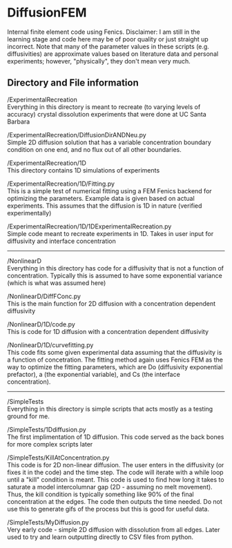 # DiffusionFEM

Internal finite element code using Fenics. Disclaimer: I am still in the learning stage and code here may be of poor quality or just straight up incorrect. Note that many of the parameter values in these scripts (e.g. diffusivities) are approximate values based on literature data and personal experiments; however, "physically", they don't mean very much.

## Directory and File information

/ExperimentalRecreation  
Everything in this directory is meant to recreate (to varying levels of accuracy) crystal dissolution experiments that were done at UC Santa Barbara

/ExperimentalRecreation/DiffusionDirANDNeu.py  
Simple 2D diffusion solution that has a variable concentration boundary condition on one end, and no flux out of all other boundaries. 

/ExperimentalRecreation/1D  
This directory contains 1D simulations of experiments

/ExperimentalRecreation/1D/Fitting.py  
This is a simple test of numerical fitting using a FEM Fenics backend for optimizing the parameters. Example data is given based on actual experiments. This assumes that the diffusion is 1D in nature (verified experimentally)


/ExperimentalRecreation/1D/1DExperimentalRecreation.py  
Simple code meant to recreate experiments in 1D. Takes in user input for diffusivity and interface concentration


---

/NonlinearD  
Everything in this directory has code for a diffusivity that is not a function of concentration. Typically this is assumed to have some exponential variance (which is what was assumed here)

/NonlinearD/DiffFConc.py  
This is the main function for 2D diffusion with a concentration dependent diffusivity

/NonlinearD/1D/code.py  
This is code for 1D diffusion with a concentration dependent diffusivity

/NonlinearD/1D/curvefitting.py  
This code fits some given experimental data assuming that the diffusivity is a function of concetration. The fitting method again uses Fenics FEM as the way to optimize the fitting parameters, which are Do (diffusivity exponential prefactor), a (the exponential variable), and Cs (the interface concentration). 


---


/SimpleTests  
Everything in this directory is simple scripts that acts mostly as a testing ground for me. 

/SimpleTests/1Ddiffusion.py  
The first implimentation of 1D diffusion. This code served as the back bones for more complex scripts later

/SimpleTests/KillAtConcentration.py  
This code is for 2D non-linear diffusion. The user enters in the diffusivity (or fixes it in the code) and the time step. The code will iterate with a while loop until a "kill" condition is meant. This code is used to find how long it takes to saturate a model intercolumnar gap (2D - assuming no melt movement). Thus, the kill condition is typically something like 90% of the final concentration at the edges. The code then outputs the time needed. Do not use this to generate gifs of the process but this is good for useful data.

/SimpleTests/MyDiffusion.py  
Very early code - simple 2D diffusion with dissolution from all edges. Later used to try and learn outputting directly to CSV files from python.

